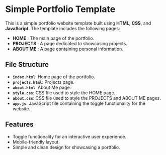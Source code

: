 # Simple Portfolio Template

This is a simple portfolio website template built using **HTML**, **CSS**, and **JavaScript**. The template includes the following pages:

- **HOME** : The main page of the portfolio.
- **PROJECTS** : A page dedicated to showcasing projects.
- **ABOUT ME** : A page containing personal information.

## File Structure

- **`index.html`**: Home page of the portfolio.
- **`projects.html`**: Projects page.
- **`about.html`**: About Me page.
- **`style.css`**: CSS file used to style the HOME page.
- **`about.css`**: CSS file used to style the PROJECTS and ABOUT ME pages.
- **`app.js`**: JavaScript file containing the toggle functionality for the website.

## Features

- Toggle functionality for an interactive user experience.
- Mobile-friendly layout.
- Simple and clean design for showcasing a portfolio.

